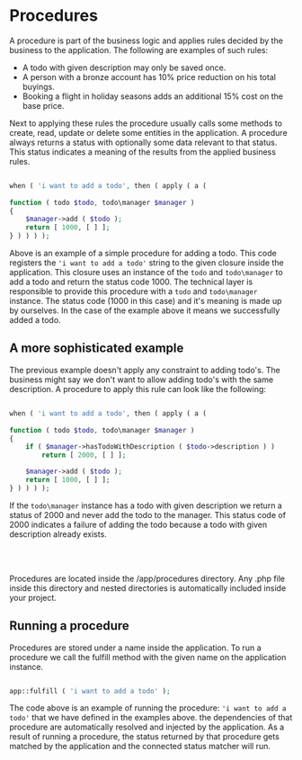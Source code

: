 # Procedures

A procedure is part of the business logic and applies rules decided by the business to the application. The following are examples of such rules:
- A todo with given description may only be saved once.
- A person with a bronze account has 10% price reduction on his total buyings.
- Booking a flight in holiday seasons adds an additional 15% cost on the base price.

Next to applying these rules the procedure usually calls some methods to create, read, update or delete some entities in the application. 
A procedure always returns a status with optionally some data relevant to that status. This status indicates a meaning of the results from the applied business rules. 


```php

when ( 'i want to add a todo', then ( apply ( a ( 
    
function ( todo $todo, todo\manager $manager )
{
    $manager->add ( $todo );
    return [ 1000, [ ] ];
} ) ) ) );


```

Above is an example of a simple procedure for adding a todo. This code registers the ``'i want to add a todo'`` string to the given closure inside the application. 
This closure uses an instance of the ``todo`` and ``todo\manager`` to add a todo and return the status code 1000. The technical layer is responsible to provide this procedure with a ``todo`` and ``todo\manager`` instance. The status code (1000 in this case) and it's meaning is made up by ourselves. In the case of the example above it means we successfully added a todo.


## A more sophisticated example

The previous example doesn't apply any constraint to adding todo's. The business might say we don't want to allow adding todo's with the same description. A procedure to apply this rule can look like the following:


```php

when ( 'i want to add a todo', then ( apply ( a ( 
    
function ( todo $todo, todo\manager $manager )
{
    if ( $manager->hasTodoWithDescription ( $todo->description ) )
        return [ 2000, [ ] ];

    $manager->add ( $todo );
    return [ 1000, [ ] ];
} ) ) ) );


```

If the ``todo\manager`` instance  has a todo with given description we return a status of 2000 and never add the todo to the manager. This status code of 2000 indicates a failure of adding the todo because a todo with given description already exists.



<br>
<br>


Procedures are located inside the /app/procedures directory. Any .php file inside this directory and nested directories is automatically included inside your project.



## Running a procedure

Procedures are stored under a name inside the application. To run a procedure we call the fulfill method with the given name on the application instance.


```php

app::fulfill ( 'i want to add a todo' );

```

The code above is an example of running the procedure: ``'i want to add a todo'`` that we have defined in the examples above. the dependencies of that procedure are automatically resolved and injected by the application. As a result of running a procedure, the status returned by that procedure gets matched by the application and the connected status matcher will run.
